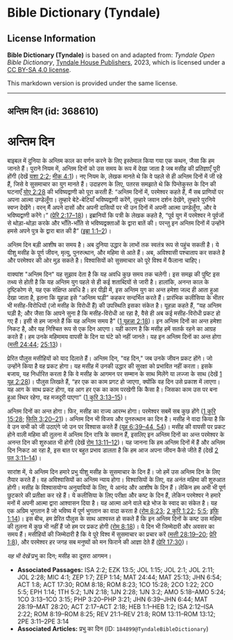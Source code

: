 # Bible Dictionary (Tyndale)

## License Information

**Bible Dictionary (Tyndale)** is based on and adapted from: _Tyndale Open Bible Dictionary_, [Tyndale House Publishers](https://tyndaleopenresources.com/), 2023, which is licensed under a [CC BY-SA 4.0 license](https://creativecommons.org/licenses/by-sa/4.0/legalcode.en).

This markdown version is provided under the same license.



--------------------------------

## अन्तिम दिन (id: 368610)

अन्तिम दिन
==========

बाइबल में दुनिया के अन्तिम काल का वर्णन करने के लिए इस्तेमाल किया गया एक कथन, जैसा कि हम जानते हैं। पुराने नियम में, अन्तिम दिनों को उस समय के रूप में देखा जाता है जब मसीह की प्रतिज्ञाएँ पूरी होंगी (देखें [यशा 2:2](https://ref.ly/Isa2:2); [मीक 4:1](https://ref.ly/Mic4:1))। नए नियम के, लेखक मानते थे कि वे पहले से ही अन्तिम दिनों में जी रहे हैं, जिसे वे सुसमाचार का युग मानते हैं। उदाहरण के लिए, पतरस समझाते थे कि पिन्तेकुस्त के दिन की घटनाएँ [योए 2:28](https://ref.ly/Joel2:28) की भविष्यद्वाणी को पूरा करती हैं: “अन्तिम दिनों में, परमेश्वर कहते हैं, मैं सब प्राणियों पर अपना आत्मा उण्डेलूँगा। तुम्हारे बेटे\-बेटियाँ भविष्यद्वाणी करेंगें, तुम्हारे जवान दर्शन देखेंगे, तुम्हारे पुरनिये स्वप्न देखेंगे। वरन् मैं अपने दासों और अपनी दासियों पर भी उन दिनों में अपनी आत्मा उण्डेलूँगा, और वे भविष्यद्वाणी करेंगे।” ([प्रेरि 2:17–18](https://ref.ly/Acts2:17-Acts2:18))। इब्रानियों कि पत्री के लेखक कहते है, “पूर्व युग में परमेश्वर ने पूर्वजों से थोड़ा\-थोड़ा करके और भाँति\-भाँति से भविष्यद्वक्ताओं के द्वारा बातें की। परन्तु इन अन्तिम दिनों में उन्होंने हमसे अपने पुत्र के द्वारा बात की है” ([इब्रा 1:1–2](https://ref.ly/Heb1:1-Heb1:2))।

अन्तिम दिन बड़ी आशीष का समय है। अब दुनिया उद्धार के लाभों तक स्वतंत्र रूप से पहुंच सकती है। ये यीशु मसीह के पूर्ण जीवन, मृत्यु, पुनरुत्थान, और महिमा से आते हैं। अब, अविश्वासी पश्चाताप कर सकते है और परमेश्वर की ओर मुड़ सकते है। विश्वासियों को सुसमाचार को पूरे विश्व में फैलाना चाहिए।

वाक्यांश "अन्तिम दिन" यह सुझाव देता है कि यह अवधि कुछ समय तक चलेगी। इस समझ की पुष्टि इस तथ्य से होती है कि यह अन्तिम युग पहले से ही कई शताब्दियों से जारी है। हालांकि, अनन्त काल के दृष्टिकोण से, यह एक संक्षिप्त अवधि है। हर पीढ़ी में, इस अन्तिम युग का अन्त हमेशा जल्द ही आता हुआ देखा जाता है, इतना कि यूहन्ना इसे “अन्तिम घड़ी” कहकर सन्दर्भित करते हैं। प्रारंभिक कलीसिया के भीतर भी मसीह\-विरोधियों (जो मसीह के विरोधी हैं) की उपस्थिति इसका संकेत है। यूहन्ना कहते हैं, “यह अन्तिम घड़ी है; और जैसा कि आपने सुना है कि मसीह\-विरोधी आ रहा है, वैसे ही अब कई मसीह\-विरोधी प्रकट हो गए हैं। इसी से हम जानते हैं कि यह अन्तिम समय है” ([1 यूहन्ना 2:18](https://ref.ly/1John2:18))। इन अन्तिम दिनों का अन्त हमेशा निकट है, और यह निश्चित रूप से एक दिन आएगा। यही कारण है कि मसीह हमें सतर्क रहने का आग्रह करते हैं। हम उनके महिमामय वापसी के दिन या घंटे को नहीं जानते। यह इन अन्तिम दिनों का अन्त होगा ([मत्ती 24:44](https://ref.ly/Matt24:44); [25:13](https://ref.ly/Matt25:13))।

प्रेरित पौलुस मसीहियों को याद दिलाते हैं। अन्तिम दिन, "वह दिन," जब उनके जीवन प्रकट होंगे। जो उन्होंने किया है वह प्रकट होगा। यह मसीह में उनकी उद्धार की सुरक्षा को प्रभावित नहीं करता। इसके बजाय, यह निर्धारित करता है कि वे मसीह के आगमन पर सम्मान के साथ मिलेंगे या लज्जा के साथ (देखें [1 यूह 2:28](https://ref.ly/1John2:28))। पौलुस लिखते हैं, “हर एक का काम प्रगट हो जाएगा, क्योंकि वह दिन उसे प्रकाश में लाएगा। यह आग के साथ प्रकट होगा, वह आग हर एक का काम परखेगी कि कैसा है। जिसका काम उस पर बना हुआ स्थिर रहेगा, वह मजदूरी पाएगा” ([1 कुरि 3:13–15](https://ref.ly/1Cor3:13-1Cor3:15))।

अन्तिम दिनों का अन्त होगा। फिर, मसीह का राज्य आरम्भ होगा। परमेश्वर सबमें सब कुछ होंगे ([1 कुरि 15:28](https://ref.ly/1Cor15:28); [फिलि 3:20–21](https://ref.ly/Phil3:20-Phil3:21))। अन्तिम दिन भी विजय और पुनरुत्थान का दिन है। मसीह ने वादा किया है कि वे उन सभी को जी उठाएंगे जो उन पर विश्वास करते हैं ([यूह 6:39–44, 54](https://ref.ly/John6:39-John6:44))। मसीह की वापसी पर प्रकट होने वाली महिमा की तुलना में अन्तिम दिन रात्रि के समान हैं, इसलिए इन अन्तिम दिनों का अन्त परमेश्वर के अनन्त दिन की शुरुआत भी होगी (देखें [रोम 13:11–12](https://ref.ly/Rom13:11-Rom13:12))। यह जानना कि हम अन्तिम दिनों में हैं और अन्तिम दिन निकट आ रहा है, इस बात पर बहुत प्रभाव डालता है कि हम आज अपना जीवन कैसे जीते हैं (देखें [2 पत 3:11–14](https://ref.ly/2Pet3:11-2Pet3:14))।

सारांश में, ये अन्तिम दिन हमारे प्रभु यीशु मसीह के सुसमाचार के दिन हैं। जो हमें उस अन्तिम दिन के लिए तैयार करते हैं। वह अविश्वासियों का अन्तिम न्याय होगा। विश्वासियों के लिए, वह अनंत महिमा की शुरुआत होगी। मसीह के विश्वासयोग्य अनुयायियों के लिए, ये आनंद और आशीष के दिन हैं। लेकिन हम अभी भी पूर्ण छुटकारे की प्रतीक्षा कर रहे हैं। ये कलीसिया के लिए परीक्षा और कष्ट के दिन हैं, लेकिन परमेश्वर ने हमारे मनों में अपनी आत्मा द्वारा आश्वासन दिया है। यह आत्मा आने वाले बड़े भोज के स्वाद का संकेत है। यह एक अग्रिम भुगतान है जो भविष्य में पूर्ण भुगतान का वादा करता है ([रोम 8:23](https://ref.ly/Rom8:23); [2 कुरि 1:22](https://ref.ly/2Cor1:22); [5:5](https://ref.ly/2Cor5:5); [इफि 1:14](https://ref.ly/Eph1:14))। इस बीच, हम प्रेरित पौलुस के साथ आश्वस्त हो सकते हैं कि इन अन्तिम दिनों के कष्ट उस महिमा की तुलना में कुछ भी नहीं हैं जो हम पर प्रकट होगी ([रोम 8:18](https://ref.ly/Rom8:18))। ये दिन भी जिम्मेदारी और अवसर का समय हैं। मसीहियों की जिम्मेदारी है कि वे पूरे विश्व में सुसमाचार का प्रचार करें ([मत्ती 28:19–20](https://ref.ly/Matt28:19-Matt28:20); [प्रेरि 1:8](https://ref.ly/Acts1:8)), और परमेश्वर हर जगह सब मनुष्यों को मन फिराने की आज्ञा देते हैं ([प्रेरि 17:30](https://ref.ly/Acts17:30))।

*यह भी देखें* प्रभु का दिन; मसीह का दूसरा आगमन।

* **Associated Passages:** ISA 2:2; EZK 13:5; JOL 1:15; JOL 2:1; JOL 2:11; JOL 2:28; MIC 4:1; ZEP 1:7; ZEP 1:14; MAT 24:44; MAT 25:13; JHN 6:54; ACT 1:8; ACT 17:30; ROM 8:18; ROM 8:23; 1CO 15:28; 2CO 1:22; 2CO 5:5; EPH 1:14; 1TH 5:2; 1JN 2:18; 1JN 2:28; 1JN 3:2; AMO 5:18–AMO 5:24; 1CO 3:13–1CO 3:15; PHP 3:20–PHP 3:21; JHN 6:39–JHN 6:44; MAT 28:19–MAT 28:20; ACT 2:17–ACT 2:18; HEB 1:1–HEB 1:2; ISA 2:12–ISA 2:22; ROM 8:19–ROM 8:25; REV 21:1–REV 21:8; ROM 13:11–ROM 13:12; 2PE 3:11–2PE 3:14
* **Associated Articles:** प्रभु का दिन (ID: `184899@TyndaleBibleDictionary`)

